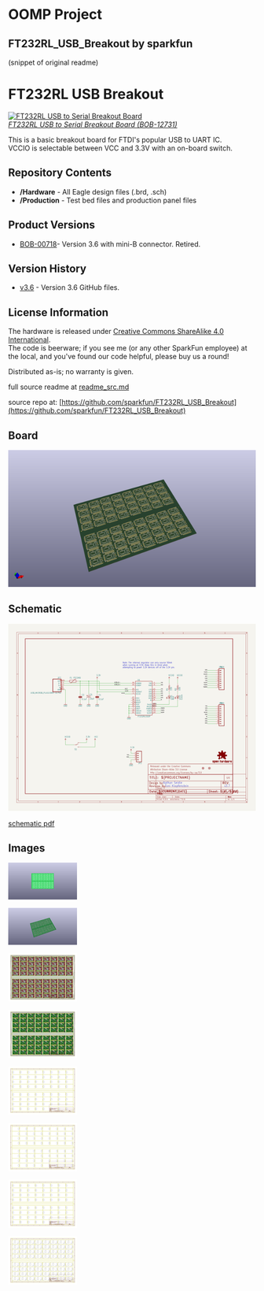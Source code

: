 # OOMP Project  
## FT232RL_USB_Breakout  by sparkfun  
  
(snippet of original readme)  
  
FT232RL USB Breakout  
====================  
  
[![FT232RL USB to Serial Breakout Board ](https://cdn.sparkfun.com//assets/parts/9/4/9/6/12731-01.jpg)  
*FT232RL USB to Serial Breakout Board (BOB-12731)*](https://www.sparkfun.com/products/12731)  
  
This is a basic breakout board for FTDI's popular USB to UART IC.  
VCCIO is selectable between VCC and 3.3V with an on-board switch.   
  
  
Repository Contents  
-------------------  
* **/Hardware** - All Eagle design files (.brd, .sch)  
* **/Production** - Test bed files and production panel files  
  
Product Versions  
----------------  
* [BOB-00718](https://www.sparkfun.com/products/718)- Version 3.6 with mini-B connector. Retired.   
  
Version History  
---------------  
* [v3.6](https://github.com/sparkfun/FT232RL_USB_Breakout/tree/V_3.6) - Version 3.6 GitHub files.  
  
License Information  
-------------------  
The hardware is released under [Creative Commons ShareAlike 4.0 International](https://creativecommons.org/licenses/by-sa/4.0/).  
The code is beerware; if you see me (or any other SparkFun employee) at the local, and you've found our code helpful, please buy us a round!  
  
Distributed as-is; no warranty is given.  
  
  
  full source readme at [readme_src.md](readme_src.md)  
  
source repo at: [https://github.com/sparkfun/FT232RL_USB_Breakout](https://github.com/sparkfun/FT232RL_USB_Breakout)  
## Board  
  
[![working_3d.png](working_3d_600.png)](working_3d.png)  
## Schematic  
  
[![working_schematic.png](working_schematic_600.png)](working_schematic.png)  
  
[schematic pdf](working_schematic.pdf)  
## Images  
  
[![working_3D_bottom.png](working_3D_bottom_140.png)](working_3D_bottom.png)  
  
[![working_3D_top.png](working_3D_top_140.png)](working_3D_top.png)  
  
[![working_assembly_page_01.png](working_assembly_page_01_140.png)](working_assembly_page_01.png)  
  
[![working_assembly_page_02.png](working_assembly_page_02_140.png)](working_assembly_page_02.png)  
  
[![working_assembly_page_03.png](working_assembly_page_03_140.png)](working_assembly_page_03.png)  
  
[![working_assembly_page_04.png](working_assembly_page_04_140.png)](working_assembly_page_04.png)  
  
[![working_assembly_page_05.png](working_assembly_page_05_140.png)](working_assembly_page_05.png)  
  
[![working_assembly_page_06.png](working_assembly_page_06_140.png)](working_assembly_page_06.png)  

